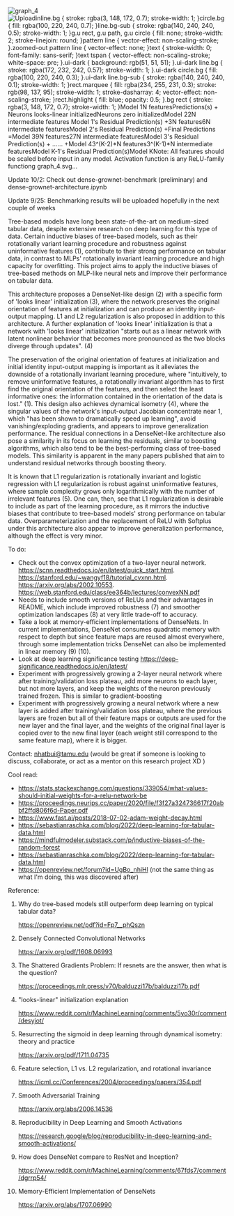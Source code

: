 ![graph_4](https://github.com/user-attachments/assets/084a2ed8-3648-4d2b-8922-8ac5675b3b14)![Uploadin<?xml version="1.0" standalone="no"?><svg width="3000" height="900" xmlns="http://www.w3.org/2000/svg" xmlns:xlink="http://www.w3.org/1999/xlink"><style>line.bg { stroke: rgba(3, 148, 172, 0.7); stroke-width: 1; }circle.bg { fill: rgba(100, 220, 240, 0.7); }line.bg-sub { stroke: rgba(140, 240, 240, 0.5); stroke-width: 1; }g.u rect, g.u path, g.u circle { fill: none; stroke-width: 2; stroke-linejoin: round; }pattern line { vector-effect: non-scaling-stroke; }.zoomed-out pattern line { vector-effect: none; }text { stroke-width: 0; font-family: sans-serif; }text tspan { vector-effect: non-scaling-stroke; white-space: pre; }.ui-dark { background: rgb(51, 51, 51); }.ui-dark line.bg { stroke: rgba(172, 232, 242, 0.57); stroke-width: 1; }.ui-dark circle.bg { fill: rgba(100, 220, 240, 0.3); }.ui-dark line.bg-sub { stroke: rgba(140, 240, 240, 0.1); stroke-width: 1; }rect.marquee { fill: rgba(234, 255, 231, 0.3); stroke: rgb(98, 137, 95); stroke-width: 1; stroke-dasharray: 4; vector-effect: non-scaling-stroke; }rect.highlight { fill: blue; opacity: 0.5; }.bg rect { stroke: rgba(3, 148, 172, 0.7); stroke-width: 1; }</style><defs class="ic"></defs><defs><marker id="arrowhead" viewBox="0 0 15 15" refX="5" refY="5" markerWidth="5" markerHeight="5" orient="auto-start-reverse"><path stroke="context-stroke" fill="context-stroke" d="M 0 0 L 10 5 L 0 10 z"></path></marker></defs><g transform="translate(500, 150)"><defs xmlns="http://www.w3.org/2000/svg"><pattern id="pattern_bg" viewBox="0 0 10 10" width="0.005" height="0.016666666666666666" patternTransform="scale(1 1) translate(0 0)"><line class="bg" x1="0" y1="0" x2="10" y2="0"/><line class="bg" x1="0" y1="0" y2="10" x2="0"/></pattern></defs><g xmlns="http://www.w3.org/2000/svg" class="bg" style="visibility: hidden;"><rect x="0" y="0" width="2000" height="600" class="with-border" style="fill: url(&quot;#pattern_bg&quot;);"/></g><g xmlns="http://www.w3.org/2000/svg" class="u current" data-layer="Layer 1" style="visibility: visible;"><circle cx="270" cy="150" class="" style="stroke: rgb(41, 173, 255); fill: rgba(0, 0, 0, 0); stroke-width: 2; stroke-linejoin: round;" r="0" data-mut=""/><circle cx="390" cy="90" class="" style="stroke: rgb(41, 173, 255); fill: rgba(0, 0, 0, 0); stroke-width: 2; stroke-linejoin: round;" r="0" data-mut=""/><circle cx="420" cy="90" class="" style="stroke: rgb(0, 0, 0); fill: rgb(0, 0, 0); stroke-width: 2; stroke-linejoin: round;" r="15" data-mut="" transform="translate(20 0) matrix(0.168025 0 0 0.171137 289.432 424.598)"/><circle cx="480" cy="90" class="" style="stroke: rgb(0, 0, 0); fill: rgb(0, 0, 0); stroke-width: 2; stroke-linejoin: round;" r="15" data-mut="" transform="translate(20 0) matrix(0.168025 0 0 0.171137 289.432 424.598)"/><circle cx="540" cy="90" class="" style="stroke: rgb(0, 0, 0); fill: rgb(0, 0, 0); stroke-width: 2; stroke-linejoin: round;" r="15" data-mut="" transform="translate(20 0) matrix(0.168025 0 0 0.171137 289.269 424.598)"/><circle cx="300" cy="90" class="" style="stroke: rgb(41, 173, 255); fill: rgb(41, 173, 255); stroke-width: 2; stroke-linejoin: round;" r="0" data-mut=""/><circle cx="240" cy="90" class="" style="stroke: rgb(255, 0, 77); fill: rgb(255, 0, 77); stroke-width: 2; stroke-linejoin: round;" r="120" data-mut="" transform="translate(20 0) matrix(0.168025 0 0 0.171137 290.165 424.598)"/><circle cx="720" cy="90" class="" style="stroke: rgb(255, 0, 77); fill: rgb(255, 0, 77); stroke-width: 2; stroke-linejoin: round;" r="120" data-mut="" transform="translate(20 0) matrix(0.168025 0 0 0.171137 290.165 424.598)"/><rect x="-600" y="0" class="" style="stroke: rgb(41, 173, 255); fill: rgb(41, 173, 255); stroke-width: 2; stroke-linejoin: round;" width="0" height="0" data-mut=""/><path d="M 180 250 L 180 286" class="" stroke="rgba(0, 0, 0, 1)" style="fill: rgba(0, 0, 0, 0); stroke-width: 2; stroke-linejoin: round;" data-arrow-end="t" marker-end="url(#arrowhead)" data-mut="" transform="translate(20 0) matrix(1 0 0 1 190.002 230)"/><text x="70" y="88" fill="rgba(0, 0, 0, 1)" stroke="rgba(0, 0, 0, 0)" data-mut="" style="font-family: sans-serif; font-size: 18px; stroke: rgb(41, 173, 255);" transform="translate(20 0) matrix(1 0 0 1 300.002 -48)" text-anchor="middle"><tspan x="70" dy="0em" data-mut="">Model 1</tspan></text><text x="140" y="88" fill="rgba(0, 0, 0, 1)" stroke="rgba(0, 0, 0, 0)" data-mut="" style="font-family: sans-serif; font-size: 18px;" transform="translate(20 0) matrix(1 0 0 1 190.002 12)"><tspan x="140" dy="0em" data-mut="">N features</tspan></text><text x="150" y="318" fill="rgba(0, 0, 0, 1)" stroke="rgba(0, 0, 0, 0)" data-mut="" style="font-family: sans-serif; font-size: 18px;" transform="translate(20 0) matrix(1 0 0 1 170.003 242)"><tspan x="150" dy="0em" data-mut="">Predictions(s)        +    </tspan></text><circle cx="240" cy="90" class="" style="stroke: rgb(255, 0, 77); fill: rgb(255, 0, 77); stroke-width: 2; stroke-linejoin: round;" r="120" data-mut="" transform="translate(20 0) matrix(0.168025 0 0 0.171137 9.67209 144.598)"/><text x="330" y="198" fill="rgba(0, 0, 0, 1)" stroke="rgba(0, 0, 0, 0)" data-mut="" style="font-family: sans-serif; font-size: 18px;" transform="translate(20 0) matrix(1 0 0 1 -239.998 32)" text-anchor="start"><tspan x="330" dy="0em" data-mut="">Neurons looks-linear initialized</tspan></text><circle cx="240" cy="90" class="" style="stroke: rgb(255, 163, 0); fill: rgb(255, 163, 0); stroke-width: 2; stroke-linejoin: round;" r="120" data-mut="" transform="translate(20 0) matrix(0.168025 0 0 0.171137 9.67209 204.597)"/><text x="330" y="198" fill="rgba(0, 0, 0, 1)" stroke="rgba(0, 0, 0, 0)" data-mut="" style="font-family: sans-serif; font-size: 18px;" transform="translate(20 0) matrix(1 0 0 1 -239.998 -28)" text-anchor="start"><tspan x="330" dy="0em" data-mut="">Neurons zero initialized</tspan></text><circle cx="420" cy="90" class="" style="stroke: rgb(0, 0, 0); fill: rgb(0, 0, 0); stroke-width: 2; stroke-linejoin: round;" r="15" data-mut="" transform="translate(20 0) matrix(0.168025 0 0 0.171137 569.43 194.598)"/><circle cx="480" cy="90" class="" style="stroke: rgb(0, 0, 0); fill: rgb(0, 0, 0); stroke-width: 2; stroke-linejoin: round;" r="15" data-mut="" transform="translate(20 0) matrix(0.168025 0 0 0.171137 569.43 194.598)"/><circle cx="540" cy="90" class="" style="stroke: rgb(0, 0, 0); fill: rgb(0, 0, 0); stroke-width: 2; stroke-linejoin: round;" r="15" data-mut="" transform="translate(20 0) matrix(0.168025 0 0 0.171137 569.43 194.598)"/><circle cx="240" cy="90" class="" style="stroke: rgb(255, 163, 0); fill: rgb(255, 163, 0); stroke-width: 2; stroke-linejoin: round;" r="120" data-mut="" transform="translate(20 0) matrix(0.168025 0 0 0.171137 570.164 194.598)"/><circle cx="720" cy="90" class="" style="stroke: rgb(255, 163, 0); fill: rgb(255, 163, 0); stroke-width: 2; stroke-linejoin: round;" r="120" data-mut="" transform="translate(20 0) matrix(0.168025 0 0 0.171137 570.164 194.598)"/><path d="M 180 250 L 180 286" class="" stroke="rgba(0, 0, 0, 1)" style="fill: rgba(0, 0, 0, 0); stroke-width: 2; stroke-linejoin: round;" data-arrow-end="t" marker-end="url(#arrowhead)" data-mut="" transform="translate(20 0) matrix(1 0 0 1 470.001 0)"/><text x="70" y="88" fill="rgba(0, 0, 0, 1)" stroke="rgba(0, 0, 0, 0)" data-mut="" style="font-family: sans-serif; font-size: 18px; stroke: rgb(41, 173, 255);" transform="translate(20 0) matrix(1 0 0 1 580.001 -48)" text-anchor="middle"><tspan x="70" dy="0em" data-mut="">Model 2</tspan></text><text x="150" y="318" fill="rgba(0, 0, 0, 1)" stroke="rgba(0, 0, 0, 0)" data-mut="" style="font-family: sans-serif; font-size: 18px;" transform="translate(20 0) matrix(1 0 0 1 400.001 12)"><tspan x="150" dy="0em" data-mut="">2N intermediate features</tspan></text><circle cx="240" cy="90" class="" style="stroke: rgb(255, 163, 0); fill: rgb(255, 163, 0); stroke-width: 2; stroke-linejoin: round;" r="120" data-mut="" transform="translate(20 0) matrix(0.168025 0 0 0.171137 699.675 194.598)"/><circle cx="240" cy="90" class="" style="stroke: rgb(255, 163, 0); fill: rgb(255, 163, 0); stroke-width: 2; stroke-linejoin: round;" r="120" data-mut="" transform="translate(20 0) matrix(0.168025 0 0 0.171137 519.675 194.598)"/><circle cx="420" cy="90" class="" style="stroke: rgb(0, 0, 0); fill: rgb(0, 0, 0); stroke-width: 2; stroke-linejoin: round;" r="15" data-mut="" transform="translate(20 0) matrix(0.168025 0 0 0.171137 569.43 424.598)"/><circle cx="480" cy="90" class="" style="stroke: rgb(0, 0, 0); fill: rgb(0, 0, 0); stroke-width: 2; stroke-linejoin: round;" r="15" data-mut="" transform="translate(20 0) matrix(0.168025 0 0 0.171137 569.43 424.598)"/><circle cx="540" cy="90" class="" style="stroke: rgb(0, 0, 0); fill: rgb(0, 0, 0); stroke-width: 2; stroke-linejoin: round;" r="15" data-mut="" transform="translate(20 0) matrix(0.168025 0 0 0.171137 569.43 424.598)"/><circle cx="240" cy="90" class="" style="stroke: rgb(255, 0, 77); fill: rgb(255, 0, 77); stroke-width: 2; stroke-linejoin: round;" r="120" data-mut="" transform="translate(20 0) matrix(0.168025 0 0 0.171137 570.164 424.598)"/><circle cx="720" cy="90" class="" style="stroke: rgb(255, 0, 77); fill: rgb(255, 0, 77); stroke-width: 2; stroke-linejoin: round;" r="120" data-mut="" transform="translate(20 0) matrix(0.168025 0 0 0.171137 570.164 424.598)"/><path d="M 180 250 L 180 286" class="" stroke="rgba(0, 0, 0, 1)" style="fill: rgba(0, 0, 0, 0); stroke-width: 2; stroke-linejoin: round;" data-arrow-end="t" marker-end="url(#arrowhead)" data-mut="" transform="translate(20 0) matrix(1 0 0 1 470.001 230)"/><path d="M 180 250 L 180 286" class="" stroke="rgba(0, 0, 0, 1)" style="fill: rgba(0, 0, 0, 0); stroke-width: 2; stroke-linejoin: round;" data-arrow-end="t" marker-end="url(#arrowhead)" data-mut="" transform="translate(20 0) matrix(1 0 0 1 470.001 110)"/><text x="270" y="548" fill="rgba(0, 0, 0, 1)" stroke="rgba(0, 0, 0, 0)" data-mut="" style="font-family: sans-serif; font-size: 18px;" transform="translate(20 0) matrix(1 0 0 1 190.002 0)"><tspan x="270" dy="0em" data-mut=""> </tspan><tspan x="270" dy="1.1em" data-mut=""> </tspan></text><text x="150" y="318" fill="rgba(0, 0, 0, 1)" stroke="rgba(0, 0, 0, 0)" data-mut="" style="font-family: sans-serif; font-size: 18px;" transform="translate(20 0) matrix(1 0 0 1 370.002 242)"><tspan x="150" dy="0em" data-mut="">Model 1's Residual Prediction(s)        +</tspan></text><rect x="550" y="540" class="" style="stroke: rgb(0, 0, 0); fill: rgba(0, 0, 0, 0); stroke-width: 2; stroke-linejoin: round;" width="0" height="0" data-mut=""/><circle cx="420" cy="90" class="" style="stroke: rgb(0, 0, 0); fill: rgb(0, 0, 0); stroke-width: 2; stroke-linejoin: round;" r="15" data-mut="" transform="translate(20 0) matrix(0.168025 0 0 0.171137 919.43 194.598)"/><circle cx="480" cy="90" class="" style="stroke: rgb(0, 0, 0); fill: rgb(0, 0, 0); stroke-width: 2; stroke-linejoin: round;" r="15" data-mut="" transform="translate(20 0) matrix(0.168025 0 0 0.171137 919.43 194.598)"/><circle cx="540" cy="90" class="" style="stroke: rgb(0, 0, 0); fill: rgb(0, 0, 0); stroke-width: 2; stroke-linejoin: round;" r="15" data-mut="" transform="translate(20 0) matrix(0.168025 0 0 0.171137 919.43 194.598)"/><circle cx="240" cy="90" class="" style="stroke: rgb(255, 163, 0); fill: rgb(255, 163, 0); stroke-width: 2; stroke-linejoin: round;" r="120" data-mut="" transform="translate(20 0) matrix(0.168025 0 0 0.171137 920.164 194.598)"/><circle cx="720" cy="90" class="" style="stroke: rgb(255, 163, 0); fill: rgb(255, 163, 0); stroke-width: 2; stroke-linejoin: round;" r="120" data-mut="" transform="translate(20 0) matrix(0.168025 0 0 0.171137 920.164 194.598)"/><path d="M 180 250 L 180 286" class="" stroke="rgba(0, 0, 0, 1)" style="fill: rgba(0, 0, 0, 0); stroke-width: 2; stroke-linejoin: round;" data-arrow-end="t" marker-end="url(#arrowhead)" data-mut="" transform="translate(20 0) matrix(1 0 0 1 820.001 0)"/><path d="M 180 250 L 180 286" class="" stroke="rgba(0, 0, 0, 1)" style="fill: rgba(0, 0, 0, 0); stroke-width: 2; stroke-linejoin: round;" data-arrow-end="t" marker-end="url(#arrowhead)" data-mut="" transform="translate(20 0) matrix(1 0 0 1 820.001 -120)"/><text x="140" y="88" fill="rgba(0, 0, 0, 1)" stroke="rgba(0, 0, 0, 0)" data-mut="" style="font-family: sans-serif; font-size: 18px;" transform="translate(20 0) matrix(1 0 0 1 810.002 12)"><tspan x="140" dy="0em" data-mut="">3N features</tspan></text><text x="150" y="318" fill="rgba(0, 0, 0, 1)" stroke="rgba(0, 0, 0, 0)" data-mut="" style="font-family: sans-serif; font-size: 18px;" transform="translate(20 0) matrix(1 0 0 1 750.001 12)"><tspan x="150" dy="0em" data-mut="">6N intermediate features</tspan></text><circle cx="240" cy="90" class="" style="stroke: rgb(255, 163, 0); fill: rgb(255, 163, 0); stroke-width: 2; stroke-linejoin: round;" r="120" data-mut="" transform="translate(20 0) matrix(0.168025 0 0 0.171137 1049.68 194.598)"/><circle cx="240" cy="90" class="" style="stroke: rgb(255, 163, 0); fill: rgb(255, 163, 0); stroke-width: 2; stroke-linejoin: round;" r="120" data-mut="" transform="translate(20 0) matrix(0.168025 0 0 0.171137 869.675 194.598)"/><circle cx="420" cy="90" class="" style="stroke: rgb(0, 0, 0); fill: rgb(0, 0, 0); stroke-width: 2; stroke-linejoin: round;" r="15" data-mut="" transform="translate(20 0) matrix(0.168025 0 0 0.171137 919.43 424.598)"/><circle cx="480" cy="90" class="" style="stroke: rgb(0, 0, 0); fill: rgb(0, 0, 0); stroke-width: 2; stroke-linejoin: round;" r="15" data-mut="" transform="translate(20 0) matrix(0.168025 0 0 0.171137 919.43 424.598)"/><circle cx="540" cy="90" class="" style="stroke: rgb(0, 0, 0); fill: rgb(0, 0, 0); stroke-width: 2; stroke-linejoin: round;" r="15" data-mut="" transform="translate(20 0) matrix(0.168025 0 0 0.171137 919.43 424.598)"/><circle cx="240" cy="90" class="" style="stroke: rgb(255, 0, 77); fill: rgb(255, 0, 77); stroke-width: 2; stroke-linejoin: round;" r="120" data-mut="" transform="translate(20 0) matrix(0.168025 0 0 0.171137 920.164 424.598)"/><circle cx="720" cy="90" class="" style="stroke: rgb(255, 0, 77); fill: rgb(255, 0, 77); stroke-width: 2; stroke-linejoin: round;" r="120" data-mut="" transform="translate(20 0) matrix(0.168025 0 0 0.171137 920.164 424.598)"/><path d="M 180 250 L 180 286" class="" stroke="rgba(0, 0, 0, 1)" style="fill: rgba(0, 0, 0, 0); stroke-width: 2; stroke-linejoin: round;" data-arrow-end="t" marker-end="url(#arrowhead)" data-mut="" transform="translate(20 0) matrix(1 0 0 1 820.001 230)"/><path d="M 180 250 L 180 286" class="" stroke="rgba(0, 0, 0, 1)" style="fill: rgba(0, 0, 0, 0); stroke-width: 2; stroke-linejoin: round;" data-arrow-end="t" marker-end="url(#arrowhead)" data-mut="" transform="translate(20 0) matrix(1 0 0 1 820.001 110)"/><text x="150" y="318" fill="rgba(0, 0, 0, 1)" stroke="rgba(0, 0, 0, 0)" data-mut="" style="font-family: sans-serif; font-size: 18px;" transform="translate(20 0) matrix(1 0 0 1 720.002 242)"><tspan x="150" dy="0em" data-mut="">Model 2's Residual Prediction(s)         +</tspan></text><text x="150" y="318" fill="rgba(0, 0, 0, 1)" stroke="rgba(0, 0, 0, 0)" data-mut="" style="font-family: sans-serif; font-size: 18px;" transform="translate(20 0) matrix(1 0 0 1 -39.998 242)"><tspan x="150" dy="0em" data-mut="">Final Predictions      =</tspan></text><path d="M 450 530 L 470 530 L 470 300 L 586 300" class="" stroke="rgba(0, 0, 0, 1)" style="fill: rgba(0, 0, 0, 0); stroke-width: 2; stroke-linejoin: round;" data-arrow-end="t" marker-end="url(#arrowhead)" data-mut="" transform="translate(20 0) matrix(1 0 0 1 330.002 -200)"/><text x="70" y="88" fill="rgba(0, 0, 0, 1)" stroke="rgba(0, 0, 0, 0)" data-mut="" style="font-family: sans-serif; font-size: 18px; stroke: rgb(41, 173, 255);" transform="translate(20 0) matrix(1 0 0 1 930.002 -48)" text-anchor="middle"><tspan x="70" dy="0em" data-mut="">Model 3</tspan></text><circle cx="420" cy="90" class="" style="stroke: rgb(0, 0, 0); fill: rgb(0, 0, 0); stroke-width: 2; stroke-linejoin: round;" r="15" data-mut="" transform="translate(20 0) matrix(0.168025 0 0 0.171137 1269.43 194.598)"/><circle cx="480" cy="90" class="" style="stroke: rgb(0, 0, 0); fill: rgb(0, 0, 0); stroke-width: 2; stroke-linejoin: round;" r="15" data-mut="" transform="translate(20 0) matrix(0.168025 0 0 0.171137 1269.43 194.598)"/><circle cx="540" cy="90" class="" style="stroke: rgb(0, 0, 0); fill: rgb(0, 0, 0); stroke-width: 2; stroke-linejoin: round;" r="15" data-mut="" transform="translate(20 0) matrix(0.168025 0 0 0.171137 1269.43 194.598)"/><circle cx="240" cy="90" class="" style="stroke: rgb(255, 163, 0); fill: rgb(255, 163, 0); stroke-width: 2; stroke-linejoin: round;" r="120" data-mut="" transform="translate(20 0) matrix(0.168025 0 0 0.171137 1270.16 194.598)"/><circle cx="720" cy="90" class="" style="stroke: rgb(255, 163, 0); fill: rgb(255, 163, 0); stroke-width: 2; stroke-linejoin: round;" r="120" data-mut="" transform="translate(20 0) matrix(0.168025 0 0 0.171137 1270.16 194.598)"/><path d="M 180 250 L 180 286" class="" stroke="rgba(0, 0, 0, 1)" style="fill: rgba(0, 0, 0, 0); stroke-width: 2; stroke-linejoin: round;" data-arrow-end="t" marker-end="url(#arrowhead)" data-mut="" transform="translate(20 0) matrix(1 0 0 1 1170 0)"/><path d="M 180 250 L 180 286" class="" stroke="rgba(0, 0, 0, 1)" style="fill: rgba(0, 0, 0, 0); stroke-width: 2; stroke-linejoin: round;" data-arrow-end="t" marker-end="url(#arrowhead)" data-mut="" transform="translate(20 0) matrix(1 0 0 1 1170 -120)"/><text x="140" y="88" fill="rgba(0, 0, 0, 1)" stroke="rgba(0, 0, 0, 0)" data-mut="" style="font-family: sans-serif; font-size: 18px;" transform="translate(20 0) matrix(1 0 0 1 1160 12)"><tspan x="140" dy="0em" data-mut="">9N features</tspan></text><text x="150" y="318" fill="rgba(0, 0, 0, 1)" stroke="rgba(0, 0, 0, 0)" data-mut="" style="font-family: sans-serif; font-size: 18px;" transform="translate(20 0) matrix(1 0 0 1 1100 12)"><tspan x="150" dy="0em" data-mut="">27N intermediate features</tspan></text><circle cx="240" cy="90" class="" style="stroke: rgb(255, 163, 0); fill: rgb(255, 163, 0); stroke-width: 2; stroke-linejoin: round;" r="120" data-mut="" transform="translate(20 0) matrix(0.168025 0 0 0.171137 1399.68 194.598)"/><circle cx="240" cy="90" class="" style="stroke: rgb(255, 163, 0); fill: rgb(255, 163, 0); stroke-width: 2; stroke-linejoin: round;" r="120" data-mut="" transform="translate(20 0) matrix(0.168025 0 0 0.171137 1219.68 194.598)"/><circle cx="420" cy="90" class="" style="stroke: rgb(0, 0, 0); fill: rgb(0, 0, 0); stroke-width: 2; stroke-linejoin: round;" r="15" data-mut="" transform="translate(20 0) matrix(0.168025 0 0 0.171137 1269.43 424.598)"/><circle cx="480" cy="90" class="" style="stroke: rgb(0, 0, 0); fill: rgb(0, 0, 0); stroke-width: 2; stroke-linejoin: round;" r="15" data-mut="" transform="translate(20 0) matrix(0.168025 0 0 0.171137 1269.43 424.598)"/><circle cx="540" cy="90" class="" style="stroke: rgb(0, 0, 0); fill: rgb(0, 0, 0); stroke-width: 2; stroke-linejoin: round;" r="15" data-mut="" transform="translate(20 0) matrix(0.168025 0 0 0.171137 1269.43 424.598)"/><circle cx="240" cy="90" class="" style="stroke: rgb(255, 0, 77); fill: rgb(255, 0, 77); stroke-width: 2; stroke-linejoin: round;" r="120" data-mut="" transform="translate(20 0) matrix(0.168025 0 0 0.171137 1270.16 424.598)"/><circle cx="720" cy="90" class="" style="stroke: rgb(255, 0, 77); fill: rgb(255, 0, 77); stroke-width: 2; stroke-linejoin: round;" r="120" data-mut="" transform="translate(20 0) matrix(0.168025 0 0 0.171137 1270.16 424.598)"/><path d="M 180 250 L 180 286" class="" stroke="rgba(0, 0, 0, 1)" style="fill: rgba(0, 0, 0, 0); stroke-width: 2; stroke-linejoin: round;" data-arrow-end="t" marker-end="url(#arrowhead)" data-mut="" transform="translate(20 0) matrix(1 0 0 1 1170 230)"/><path d="M 180 250 L 180 286" class="" stroke="rgba(0, 0, 0, 1)" style="fill: rgba(0, 0, 0, 0); stroke-width: 2; stroke-linejoin: round;" data-arrow-end="t" marker-end="url(#arrowhead)" data-mut="" transform="translate(20 0) matrix(1 0 0 1 1170 110)"/><text x="150" y="318" fill="rgba(0, 0, 0, 1)" stroke="rgba(0, 0, 0, 0)" data-mut="" style="font-family: sans-serif; font-size: 18px;" transform="translate(20 0) matrix(1 0 0 1 1070 242)"><tspan x="150" dy="0em" data-mut="">Model 3's Residual Prediction(s)         +     ......     +</tspan></text><path d="M 450 530 L 470 530 L 470 300 L 586 300" class="" stroke="rgba(0, 0, 0, 1)" style="fill: rgba(0, 0, 0, 0); stroke-width: 2; stroke-linejoin: round;" data-arrow-end="t" marker-end="url(#arrowhead)" data-mut="" transform="translate(20 0) matrix(1 0 0 1 680.002 -200)"/><path d="M 390 260 L 586 260" class="" stroke="rgba(0, 0, 0, 1)" style="fill: rgba(0, 0, 0, 0); stroke-width: 2; stroke-linejoin: round;" data-arrow-end="t" marker-end="url(#arrowhead)" data-mut="" transform="translate(20 0) matrix(1 0 0 1 680.002 -160)"/><text x="70" y="88" fill="rgba(0, 0, 0, 1)" stroke="rgba(0, 0, 0, 0)" data-mut="" style="font-family: sans-serif; font-size: 18px; stroke: rgb(41, 173, 255);" transform="translate(20 0) matrix(1 0 0 1 1270 -48)" text-anchor="middle"><tspan x="70" dy="0em" data-mut="">Model 4</tspan></text><circle cx="420" cy="90" class="" style="stroke: rgb(0, 0, 0); fill: rgb(0, 0, 0); stroke-width: 2; stroke-linejoin: round;" r="15" data-mut="" transform="translate(20 0) matrix(0.276596 0 0 -0.207373 1363.83 308.664)"/><circle cx="480" cy="90" class="" style="stroke: rgb(0, 0, 0); fill: rgb(0, 0, 0); stroke-width: 2; stroke-linejoin: round;" r="15" data-mut="" transform="translate(20 0) matrix(0.276596 0 0 -0.207373 1363.83 308.664)"/><circle cx="540" cy="90" class="" style="stroke: rgb(0, 0, 0); fill: rgb(0, 0, 0); stroke-width: 2; stroke-linejoin: round;" r="15" data-mut="" transform="translate(20 0) matrix(0.276596 0 0 -0.207373 1363.83 308.664)"/><circle cx="420" cy="90" class="" style="stroke: rgb(0, 0, 0); fill: rgb(0, 0, 0); stroke-width: 2; stroke-linejoin: round;" r="15" data-mut="" transform="translate(20 0) matrix(0.276596 0 0 -0.207373 1413.22 308.664)"/><circle cx="480" cy="90" class="" style="stroke: rgb(0, 0, 0); fill: rgb(0, 0, 0); stroke-width: 2; stroke-linejoin: round;" r="15" data-mut="" transform="translate(20 0) matrix(0.276596 0 0 -0.207373 1413.22 308.664)"/><circle cx="540" cy="90" class="" style="stroke: rgb(0, 0, 0); fill: rgb(0, 0, 0); stroke-width: 2; stroke-linejoin: round;" r="15" data-mut="" transform="translate(20 0) matrix(0.276596 0 0 -0.207373 1413.22 308.664)"/><circle cx="420" cy="90" class="" style="stroke: rgb(0, 0, 0); fill: rgb(0, 0, 0); stroke-width: 2; stroke-linejoin: round;" r="15" data-mut="" transform="translate(20 0) matrix(0.168025 0 0 0.171137 1719.43 194.598)"/><circle cx="480" cy="90" class="" style="stroke: rgb(0, 0, 0); fill: rgb(0, 0, 0); stroke-width: 2; stroke-linejoin: round;" r="15" data-mut="" transform="translate(20 0) matrix(0.168025 0 0 0.171137 1719.43 194.598)"/><circle cx="540" cy="90" class="" style="stroke: rgb(0, 0, 0); fill: rgb(0, 0, 0); stroke-width: 2; stroke-linejoin: round;" r="15" data-mut="" transform="translate(20 0) matrix(0.168025 0 0 0.171137 1719.43 194.598)"/><circle cx="240" cy="90" class="" style="stroke: rgb(255, 163, 0); fill: rgb(255, 163, 0); stroke-width: 2; stroke-linejoin: round;" r="120" data-mut="" transform="translate(20 0) matrix(0.168025 0 0 0.171137 1720.16 194.598)"/><circle cx="720" cy="90" class="" style="stroke: rgb(255, 163, 0); fill: rgb(255, 163, 0); stroke-width: 2; stroke-linejoin: round;" r="120" data-mut="" transform="translate(20 0) matrix(0.168025 0 0 0.171137 1720.16 194.598)"/><path d="M 180 250 L 180 286" class="" stroke="rgba(0, 0, 0, 1)" style="fill: rgba(0, 0, 0, 0); stroke-width: 2; stroke-linejoin: round;" data-arrow-end="t" marker-end="url(#arrowhead)" data-mut="" transform="translate(20 0) matrix(1 0 0 1 1620 0)"/><path d="M 180 250 L 180 286" class="" stroke="rgba(0, 0, 0, 1)" style="fill: rgba(0, 0, 0, 0); stroke-width: 2; stroke-linejoin: round;" data-arrow-end="t" marker-end="url(#arrowhead)" data-mut="" transform="translate(20 0) matrix(1 0 0 1 1620 -120)"/><text x="140" y="88" fill="rgba(0, 0, 0, 1)" stroke="rgba(0, 0, 0, 0)" data-mut="" style="font-family: sans-serif; font-size: 18px;" transform="translate(20 0) matrix(1 0 0 1 1580 12)"><tspan x="140" dy="0em" data-mut="">3^(K-2)*N features</tspan></text><text x="150" y="318" fill="rgba(0, 0, 0, 1)" stroke="rgba(0, 0, 0, 0)" data-mut="" style="font-family: sans-serif; font-size: 18px;" transform="translate(20 0) matrix(1 0 0 1 1520 12)"><tspan x="150" dy="0em" data-mut="">3^(K-1)*N intermediate features</tspan></text><circle cx="240" cy="90" class="" style="stroke: rgb(255, 163, 0); fill: rgb(255, 163, 0); stroke-width: 2; stroke-linejoin: round;" r="120" data-mut="" transform="translate(20 0) matrix(0.168025 0 0 0.171137 1849.67 194.598)"/><circle cx="420" cy="90" class="" style="stroke: rgb(0, 0, 0); fill: rgb(0, 0, 0); stroke-width: 2; stroke-linejoin: round;" r="15" data-mut="" transform="translate(20 0) matrix(0.168025 0 0 0.171137 1719.43 424.598)"/><circle cx="480" cy="90" class="" style="stroke: rgb(0, 0, 0); fill: rgb(0, 0, 0); stroke-width: 2; stroke-linejoin: round;" r="15" data-mut="" transform="translate(20 0) matrix(0.168025 0 0 0.171137 1719.43 424.598)"/><circle cx="540" cy="90" class="" style="stroke: rgb(0, 0, 0); fill: rgb(0, 0, 0); stroke-width: 2; stroke-linejoin: round;" r="15" data-mut="" transform="translate(20 0) matrix(0.168025 0 0 0.171137 1719.43 424.598)"/><circle cx="240" cy="90" class="" style="stroke: rgb(255, 0, 77); fill: rgb(255, 0, 77); stroke-width: 2; stroke-linejoin: round;" r="120" data-mut="" transform="translate(20 0) matrix(0.168025 0 0 0.171137 1720.16 424.598)"/><circle cx="720" cy="90" class="" style="stroke: rgb(255, 0, 77); fill: rgb(255, 0, 77); stroke-width: 2; stroke-linejoin: round;" r="120" data-mut="" transform="translate(20 0) matrix(0.168025 0 0 0.171137 1720.16 424.598)"/><path d="M 180 250 L 180 286" class="" stroke="rgba(0, 0, 0, 1)" style="fill: rgba(0, 0, 0, 0); stroke-width: 2; stroke-linejoin: round;" data-arrow-end="t" marker-end="url(#arrowhead)" data-mut="" transform="translate(20 0) matrix(1 0 0 1 1620 230)"/><path d="M 180 250 L 180 286" class="" stroke="rgba(0, 0, 0, 1)" style="fill: rgba(0, 0, 0, 0); stroke-width: 2; stroke-linejoin: round;" data-arrow-end="t" marker-end="url(#arrowhead)" data-mut="" transform="translate(20 0) matrix(1 0 0 1 1620 110)"/><text x="150" y="318" fill="rgba(0, 0, 0, 1)" stroke="rgba(0, 0, 0, 0)" data-mut="" style="font-family: sans-serif; font-size: 18px;" transform="translate(20 0) matrix(1 0 0 1 1510 242)"><tspan x="150" dy="0em" data-mut="">Model K-1's Residual Prediction(s)</tspan></text><text x="70" y="88" fill="rgba(0, 0, 0, 1)" stroke="rgba(0, 0, 0, 0)" data-mut="" style="font-family: sans-serif; font-size: 18px; stroke: rgb(41, 173, 255);" transform="translate(20 0) matrix(1 0 0 1 1720 -48)" text-anchor="middle"><tspan x="70" dy="0em" data-mut="">Model K</tspan></text><circle cx="240" cy="90" class="" style="stroke: rgb(255, 163, 0); fill: rgb(255, 163, 0); stroke-width: 2; stroke-linejoin: round;" r="120" data-mut="" transform="translate(20 0) matrix(0.168025 0 0 0.171137 1669.68 194.598)"/><path d="M 440 500 L 460 500 L 460 270 L 556 270" class="" stroke="rgba(0, 0, 0, 1)" style="fill: rgba(0, 0, 0, 0); stroke-width: 2; stroke-linejoin: round;" data-arrow-end="t" marker-end="url(#arrowhead)" data-mut="" transform="translate(20 0) matrix(1 0 0 1 1130 -170)"/><path d="M 440 270 L 556 270" class="" stroke="rgba(0, 0, 0, 1)" style="fill: rgba(0, 0, 0, 0); stroke-width: 2; stroke-linejoin: round;" data-arrow-end="t" marker-end="url(#arrowhead)" data-mut="" transform="translate(20 0) matrix(1 0 0 1 1130 -170)"/><path d="M -480 270 L -214 270" class="" stroke="rgba(0, 0, 0, 1)" style="fill: rgba(0, 0, 0, 0); stroke-width: 2; stroke-linejoin: round;" data-arrow-end="t" marker-end="url(#arrowhead)" data-mut="" transform="translate(20 0) matrix(1 0 0 1 1130 -170)"/><path d="M -690 270 L -214 270" class="" stroke="rgba(0, 0, 0, 1)" style="fill: rgba(0, 0, 0, 0); stroke-width: 2; stroke-linejoin: round;" data-arrow-end="t" marker-end="url(#arrowhead)" data-mut="" transform="translate(20 0) matrix(1 0 0 1 1130 -170)"/><path d="M -760 300 L -760 556" class="" stroke="rgba(0, 0, 0, 1)" style="fill: rgba(0, 0, 0, 0); stroke-width: 2; stroke-linejoin: round;" data-arrow-end="t" marker-end="url(#arrowhead)" data-mut="" transform="translate(20 0) matrix(1 0 0 1 1130 -170)"/><path d="M -690 270 L -480 270 L -480 336" class="" stroke="rgba(0, 0, 0, 1)" style="fill: rgba(0, 0, 0, 0); stroke-width: 2; stroke-linejoin: round;" data-arrow-end="t" marker-end="url(#arrowhead)" data-mut="" transform="translate(20 0) matrix(1 0 0 1 1130 -170)"/><text x="330" y="198" fill="rgba(0, 0, 0, 1)" stroke="rgba(0, 0, 0, 0)" data-mut="" style="font-family: sans-serif; font-size: 18px; cursor: text;" transform="translate(20 0) matrix(1 0 0 1 -289.998 112)" text-anchor="start"><tspan x="330" dy="0em" data-mut="">Note: All features should be scaled</tspan><tspan x="330" dy="1.1em" data-mut=""> </tspan><tspan x="330" dy="1.1em" data-mut="">before input in any model. Activation</tspan><tspan x="330" dy="1.1em" data-mut=""> </tspan><tspan x="330" dy="1.1em" data-mut="">function is any ReLU-family function</tspan></text><circle cx="-770" cy="570" class="" style="stroke: rgb(0, 0, 0); fill: rgba(0, 0, 0, 0); stroke-width: 2; stroke-linejoin: round;" r="0" data-mut=""/><path d="M 130 170 L 250 170 L 250 240 L 130 240 Z" transform="translate(20 0) matrix(1 0 0 1 190.002 0)" style="fill: rgba(0, 0, 0, 0); stroke: rgba(0, 0, 0, 0); stroke-width: 2;" data-mut=""/><path d="M 130 170 L 300 170 L 300 270 L 130 270 Z" transform="translate(20 0) matrix(1 0 0 1 190.002 0)" style="fill: rgba(0, 0, 0, 0); stroke: rgba(0, 0, 0, 0); stroke-width: 2;" data-mut=""/><path d="M 100 260 L 360 260 L 360 310 L 100 310 Z" transform="translate(20 0) matrix(0.53639 0 0 0.78 246.363 217.2)" style="fill: rgba(0, 0, 0, 0); stroke: rgb(41, 173, 255); stroke-width: 2;" data-mut=""/><path d="M 140 70 L 240 70 L 240 100 L 140 100 Z" transform="translate(20 0) matrix(1 0 0 1 180.002 10)" style="fill: rgba(0, 0, 0, 0); stroke: rgb(41, 173, 255); stroke-width: 2;" data-mut=""/><path d="M 130 310 L 220 310 L 220 340 L 130 340 Z" transform="translate(20 0) matrix(1.42857 0 0 0.967742 124.292 240)" style="fill: rgba(0, 0, 0, 0); stroke: rgb(41, 173, 255); stroke-width: 2;" data-mut=""/><path d="M 60 410 L 390 410 L 390 520 L 60 520 Z" transform="translate(20 0) matrix(0.996965 0 0 1.081 -39.8179 -313.21)" style="fill: rgba(0, 0, 0, 0); stroke: rgb(0, 0, 0); stroke-width: 2;" data-mut=""/><path d="M 130 170 L 250 170 L 250 240 L 130 240 Z" transform="translate(20 0) matrix(1 0 0 1 470.001 0)" style="fill: rgba(0, 0, 0, 0); stroke: rgba(0, 0, 0, 0); stroke-width: 2;" data-mut=""/><path d="M 150 170 L 240 170 L 240 240 L 150 240 Z" transform="translate(20 0) matrix(1 0 0 1 470.001 0)" style="fill: rgba(0, 0, 0, 0); stroke: rgba(0, 0, 0, 0); stroke-width: 2;" data-mut=""/><path d="M 100 260 L 360 260 L 360 310 L 100 310 Z" transform="translate(20 0) matrix(0.919654 0 0 0.78 438.036 -12.8)" style="fill: rgba(0, 0, 0, 0); stroke: rgb(41, 173, 255); stroke-width: 2;" data-mut=""/><path d="M 520 320 L 740 320 L 740 350 L 520 350 Z" transform="translate(20 0) matrix(1 0 0 1 20.002 -10)" style="fill: rgba(0, 0, 0, 0); stroke: rgb(41, 173, 255); stroke-width: 2;" data-mut=""/><path d="M 130 170 L 250 170 L 250 240 L 130 240 Z" transform="translate(20 0) matrix(1 0 0 1 470.001 230)" style="fill: rgba(0, 0, 0, 0); stroke: rgba(0, 0, 0, 0); stroke-width: 2;" data-mut=""/><path d="M 150 170 L 240 170 L 240 240 L 150 240 Z" transform="translate(20 0) matrix(1 0 0 1 470.001 230)" style="fill: rgba(0, 0, 0, 0); stroke: rgba(0, 0, 0, 0); stroke-width: 2;" data-mut=""/><path d="M 100 260 L 360 260 L 360 310 L 100 310 Z" transform="translate(20 0) matrix(0.53639 0 0 0.78 526.362 217.2)" style="fill: rgba(0, 0, 0, 0); stroke: rgb(41, 173, 255); stroke-width: 2;" data-mut=""/><path d="M 550 540 L 830 540 L 830 570 L 550 570 Z" transform="translate(20 0) matrix(1 0 0 1 -39.998 0)" style="fill: rgba(0, 0, 0, 0); stroke: rgb(41, 173, 255); stroke-width: 2;" data-mut=""/><path d="M 130 170 L 250 170 L 250 240 L 130 240 Z" transform="translate(20 0) matrix(1 0 0 1 820.001 0)" style="fill: rgba(0, 0, 0, 0); stroke: rgba(0, 0, 0, 0); stroke-width: 2;" data-mut=""/><path d="M 150 170 L 240 170 L 240 240 L 150 240 Z" transform="translate(20 0) matrix(1 0 0 1 820.001 0)" style="fill: rgba(0, 0, 0, 0); stroke: rgba(0, 0, 0, 0); stroke-width: 2;" data-mut=""/><path d="M 100 260 L 360 260 L 360 310 L 100 310 Z" transform="translate(20 0) matrix(0.919654 0 0 0.78 788.036 -12.8)" style="fill: rgba(0, 0, 0, 0); stroke: rgb(41, 173, 255); stroke-width: 2;" data-mut=""/><path d="M 140 70 L 240 70 L 240 100 L 140 100 Z" transform="translate(20 0) matrix(1.08911 0 0 0.967742 787.527 12.258)" style="fill: rgba(0, 0, 0, 0); stroke: rgb(41, 173, 255); stroke-width: 2;" data-mut=""/><path d="M 520 320 L 740 320 L 740 350 L 520 350 Z" transform="translate(20 0) matrix(1 0 0 1 370.001 -10)" style="fill: rgba(0, 0, 0, 0); stroke: rgb(41, 173, 255); stroke-width: 2;" data-mut=""/><path d="M 130 170 L 250 170 L 250 240 L 130 240 Z" transform="translate(20 0) matrix(1 0 0 1 820.001 230)" style="fill: rgba(0, 0, 0, 0); stroke: rgba(0, 0, 0, 0); stroke-width: 2;" data-mut=""/><path d="M 150 170 L 240 170 L 240 240 L 150 240 Z" transform="translate(20 0) matrix(1 0 0 1 820.001 230)" style="fill: rgba(0, 0, 0, 0); stroke: rgba(0, 0, 0, 0); stroke-width: 2;" data-mut=""/><path d="M 100 260 L 360 260 L 360 310 L 100 310 Z" transform="translate(20 0) matrix(0.53639 0 0 0.78 876.362 217.2)" style="fill: rgba(0, 0, 0, 0); stroke: rgb(41, 173, 255); stroke-width: 2;" data-mut=""/><path d="M 550 540 L 830 540 L 830 570 L 550 570 Z" transform="translate(20 0) matrix(1 0 0 1 310.002 0)" style="fill: rgba(0, 0, 0, 0); stroke: rgb(41, 173, 255); stroke-width: 2;" data-mut=""/><path d="M 550 540 L 830 540 L 830 570 L 550 570 Z" transform="translate(20 0) matrix(0.532154 0 0 0.950872 -192.678 26.529)" style="fill: rgba(0, 0, 0, 0); stroke: rgb(41, 173, 255); stroke-width: 2;" data-mut=""/><path d="M 130 170 L 250 170 L 250 240 L 130 240 Z" transform="translate(20 0) matrix(1 0 0 1 1170 0)" style="fill: rgba(0, 0, 0, 0); stroke: rgba(0, 0, 0, 0); stroke-width: 2;" data-mut=""/><path d="M 150 170 L 240 170 L 240 240 L 150 240 Z" transform="translate(20 0) matrix(1 0 0 1 1170 0)" style="fill: rgba(0, 0, 0, 0); stroke: rgba(0, 0, 0, 0); stroke-width: 2;" data-mut=""/><path d="M 100 260 L 360 260 L 360 310 L 100 310 Z" transform="translate(20 0) matrix(0.919654 0 0 0.78 1138.04 -12.8)" style="fill: rgba(0, 0, 0, 0); stroke: rgb(41, 173, 255); stroke-width: 2;" data-mut=""/><path d="M 140 70 L 240 70 L 240 100 L 140 100 Z" transform="translate(20 0) matrix(1.08911 0 0 0.967742 1137.53 12.258)" style="fill: rgba(0, 0, 0, 0); stroke: rgb(41, 173, 255); stroke-width: 2;" data-mut=""/><path d="M 520 320 L 740 320 L 740 350 L 520 350 Z" transform="translate(20 0) matrix(1.04073 0 0 0.96774 698.824 0.322998)" style="fill: rgba(0, 0, 0, 0); stroke: rgb(41, 173, 255); stroke-width: 2;" data-mut=""/><path d="M 130 170 L 250 170 L 250 240 L 130 240 Z" transform="translate(20 0) matrix(1 0 0 1 1170 230)" style="fill: rgba(0, 0, 0, 0); stroke: rgba(0, 0, 0, 0); stroke-width: 2;" data-mut=""/><path d="M 150 170 L 240 170 L 240 240 L 150 240 Z" transform="translate(20 0) matrix(1 0 0 1 1170 230)" style="fill: rgba(0, 0, 0, 0); stroke: rgba(0, 0, 0, 0); stroke-width: 2;" data-mut=""/><path d="M 100 260 L 360 260 L 360 310 L 100 310 Z" transform="translate(20 0) matrix(0.53639 0 0 0.78 1226.36 217.2)" style="fill: rgba(0, 0, 0, 0); stroke: rgb(41, 173, 255); stroke-width: 2;" data-mut=""/><path d="M 550 540 L 830 540 L 830 570 L 550 570 Z" transform="translate(20 0) matrix(1 0 0 1 660.002 0)" style="fill: rgba(0, 0, 0, 0); stroke: rgb(41, 173, 255); stroke-width: 2;" data-mut=""/><path d="M 130 170 L 250 170 L 250 240 L 130 240 Z" transform="translate(20 0) matrix(1 0 0 1 1620 0)" style="fill: rgba(0, 0, 0, 0); stroke: rgba(0, 0, 0, 0); stroke-width: 2;" data-mut=""/><path d="M 150 170 L 240 170 L 240 240 L 150 240 Z" transform="translate(20 0) matrix(1 0 0 1 1620 0)" style="fill: rgba(0, 0, 0, 0); stroke: rgba(0, 0, 0, 0); stroke-width: 2;" data-mut=""/><path d="M 100 260 L 360 260 L 360 310 L 100 310 Z" transform="translate(20 0) matrix(0.919654 0 0 0.78 1588.04 -12.8)" style="fill: rgba(0, 0, 0, 0); stroke: rgb(41, 173, 255); stroke-width: 2;" data-mut=""/><path d="M 140 70 L 240 70 L 240 100 L 140 100 Z" transform="translate(20 0) matrix(1.68453 0 0 0.966702 1474.17 12.331)" style="fill: rgba(0, 0, 0, 0); stroke: rgb(41, 173, 255); stroke-width: 2;" data-mut=""/><path d="M 520 320 L 740 320 L 740 350 L 520 350 Z" transform="translate(20 0) matrix(1.22193 0 0 0.966708 1024.6 0.653)" style="fill: rgba(0, 0, 0, 0); stroke: rgb(41, 173, 255); stroke-width: 2;" data-mut=""/><path d="M 130 170 L 250 170 L 250 240 L 130 240 Z" transform="translate(20 0) matrix(1 0 0 1 1620 230)" style="fill: rgba(0, 0, 0, 0); stroke: rgba(0, 0, 0, 0); stroke-width: 2;" data-mut=""/><path d="M 150 170 L 240 170 L 240 240 L 150 240 Z" transform="translate(20 0) matrix(1 0 0 1 1620 230)" style="fill: rgba(0, 0, 0, 0); stroke: rgba(0, 0, 0, 0); stroke-width: 2;" data-mut=""/><path d="M 100 260 L 360 260 L 360 310 L 100 310 Z" transform="translate(20 0) matrix(0.53639 0 0 0.78 1676.36 217.2)" style="fill: rgba(0, 0, 0, 0); stroke: rgb(41, 173, 255); stroke-width: 2;" data-mut=""/><path d="M 550 540 L 830 540 L 830 570 L 550 570 Z" transform="translate(20 0) matrix(1.03203 0 0 0.96774 1082.39 17.42)" style="fill: rgba(0, 0, 0, 0); stroke: rgb(41, 173, 255); stroke-width: 2;" data-mut=""/><path d="M 60 410 L 390 410 L 390 520 L 60 520 Z" transform="translate(20 0) matrix(0.996965 0 0 1.081 -39.8179 -163.21)" style="fill: rgba(0, 0, 0, 0); stroke: rgb(0, 0, 0); stroke-width: 2;" data-mut=""/></g></g></svg>g graph_4.svg…]()


Update 10/2: Check out dense-grownet-benchmark (preliminary) and dense-grownet-architecture.ipynb

Update 9/25: Benchmarking results will be uploaded hopefully in the next couple of weeks

Tree-based models have long been state-of-the-art on medium-sized tabular data, despite extensive research on deep learning for this type of data. Certain inductive biases of tree-based models, such as their rotationally variant learning procedure and robustness against uninformative features (1), contribute to their strong performance on tabular data, in contrast to MLPs' rotationally invariant learning procedure and high capacity for overfitting. This project aims to apply the inductive biases of tree-based methods on MLP-like neural nets and improve their performance on tabular data.

This architecture proposes a DenseNet-like design (2) with a specific form of 'looks linear' initialization (3), where the network preserves the original orientation of features at initialization and can produce an identity input-output mapping. L1 and L2 regularization is also proposed in addition to this architecture. A further explanation of 'looks linear' initialization is that a network with 'looks linear' initialization "starts out as a linear network with latent nonlinear behavior that becomes more pronounced as the two blocks diverge through updates". (4)

The preservation of the original orientation of features at initialization and initial identity input-output mapping is important as it alleviates the downside of a rotationally invariant learning procedure, where "intuitively, to remove uninformative features, a rotationally invariant algorithm has to first find the original orientation of the features, and then select the least informative ones: the information contained in the orientation of the data is lost." (1). This design also achieves dynamical isometry (4), where the singular values of the network's input-output Jacobian concentrate near 1, which "has been shown to dramatically speed up learning", avoid vanishing/exploding gradients, and appears to improve generalization performance. The residual connections in a DenseNet-like architecture also pose a similarity in its focus on learning the residuals, similar to boosting algorithms, which also tend to be the best-performing class of tree-based models. This similarity is apparent in the many papers published that aim to understand residual networks through boosting theory.

It is known that L1 regularization is rotationally invariant and logistic regression with L1 regularization is robust against uninformative features, where sample complexity grows only logarithmically with the number of irrelevant features (5). One can, then, see that L1 regularization is desirable to include as part of the learning procedure, as it mirrors the inductive biases that contribute to tree-based models' strong performance on tabular data. Overparameterization and the replacement of ReLU with Softplus under this architecture also appear to improve generalization performance, although the effect is very minor.

To do:
- Check out the convex optimization of a two-layer neural network. https://scnn.readthedocs.io/en/latest/quick_start.html. https://stanford.edu/~wangyf18/tutorial_cvxnn.html. https://arxiv.org/abs/2002.10553. https://web.stanford.edu/class/ee364b/lectures/convexNN.pdf
- Needs to include smooth versions of ReLUs and their advantages in README, which include improved robustness (7) and smoother optimization landscapes (8) at very little trade-off to accuracy.
- Take a look at memory-efficient implementations of DenseNets. In current implementations, DenseNet consumes quadratic memory with respect to depth but since feature maps are reused almost everywhere, through some implementation tricks DenseNet can also be implemented in linear memory (9) (10).
- Look at deep learning significance testing https://deep-significance.readthedocs.io/en/latest/
- Experiment with progressively growing a 2-layer neural network where after training/validation loss plateau, add more neurons to each layer, but not more layers, and keep the weights of the neuron previously trained frozen. This is similar to gradient-boosting
- Experiment with progressively growing a neural network where a new layer is added after training/validation loss plateau, where the previous layers are frozen but all of their feature maps or outputs are used for the new layer and the final layer, and the weights of the original final layer is copied over to the new final layer (each weight still correspond to the same feature map), where it is bigger. 

Contact: nhatbui@tamu.edu (would be great if someone is looking to discuss, collaborate, or act as a mentor on this research project XD ) 

Cool read:
- https://stats.stackexchange.com/questions/339054/what-values-should-initial-weights-for-a-relu-network-be
- https://proceedings.neurips.cc/paper/2020/file/f3f27a324736617f20abbf2ffd806f6d-Paper.pdf
- https://www.fast.ai/posts/2018-07-02-adam-weight-decay.html
- https://sebastianraschka.com/blog/2022/deep-learning-for-tabular-data.html
- https://mindfulmodeler.substack.com/p/inductive-biases-of-the-random-forest
- https://sebastianraschka.com/blog/2022/deep-learning-for-tabular-data.html
- https://openreview.net/forum?id=UgBo_nhiHl (not the same thing as what I'm doing, this was discovered after)

Reference: 
1) Why do tree-based models still outperform deep learning on typical tabular data?

   https://openreview.net/pdf?id=Fp7__phQszn
3) Densely Connected Convolutional Networks

   https://arxiv.org/pdf/1608.06993
4) The Shattered Gradients Problem: If resnets are the answer, then what is the question?

   https://proceedings.mlr.press/v70/balduzzi17b/balduzzi17b.pdf
5) "looks-linear" initialization explanation

   https://www.reddit.com/r/MachineLearning/comments/5yo30r/comment/desyjot/
6) Resurrecting the sigmoid in deep learning through dynamical isometry: theory and practice

   https://arxiv.org/pdf/1711.04735
7) Feature selection, L1 vs. L2 regularization, and rotational invariance

   https://icml.cc/Conferences/2004/proceedings/papers/354.pdf
8) Smooth Adversarial Training

   https://arxiv.org/abs/2006.14536
9) Reproducibility in Deep Learning and Smooth Activations

   https://research.google/blog/reproducibility-in-deep-learning-and-smooth-activations/

10) How does DenseNet compare to ResNet and Inception?

    https://www.reddit.com/r/MachineLearning/comments/67fds7/comment/dgrrp54/
11) Memory-Efficient Implementation of DenseNets

    https://arxiv.org/abs/1707.06990
